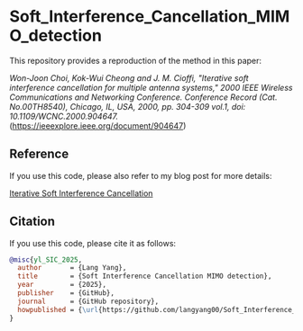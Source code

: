 # Soft_Interference_Cancellation_MIMO_detection
This repository provides a reproduction of the method in this paper:

*Won-Joon Choi, Kok-Wui Cheong and J. M. Cioffi, "Iterative soft interference cancellation for multiple antenna systems," 2000 IEEE Wireless Communications and Networking Conference. Conference Record (Cat. No.00TH8540), Chicago, IL, USA, 2000, pp. 304-309 vol.1, doi: 10.1109/WCNC.2000.904647.*
(https://ieeexplore.ieee.org/document/904647)

## Reference
If you use this code, please also refer to my blog post for more details:

[Iterative Soft Interference Cancellation](https://zhuanlan.zhihu.com/p/1945874391775806728)


## Citation
If you use this code, please cite it as follows:

```bibtex
@misc{yl_SIC_2025,
  author       = {Lang Yang},
  title        = {Soft Interference Cancellation MIMO detection},
  year         = {2025},
  publisher    = {GitHub},
  journal      = {GitHub repository},
  howpublished = {\url{https://github.com/langyang00/Soft_Interference_Cancellation_MIMO_detection}}
}
